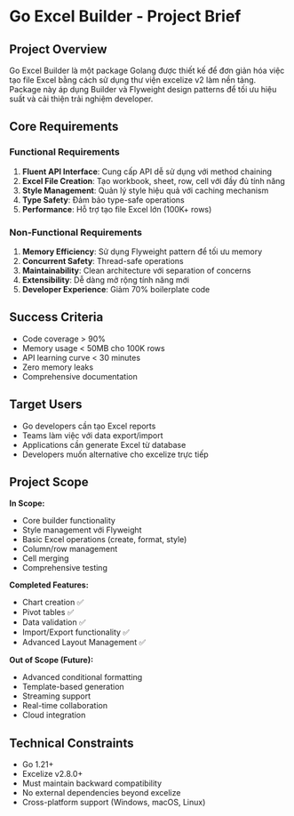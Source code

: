 # Go Excel Builder - Project Brief

## Project Overview
Go Excel Builder là một package Golang được thiết kế để đơn giản hóa việc tạo file Excel bằng cách sử dụng thư viện excelize v2 làm nền tảng. Package này áp dụng Builder và Flyweight design patterns để tối ưu hiệu suất và cải thiện trải nghiệm developer.

## Core Requirements

### Functional Requirements
1. **Fluent API Interface**: Cung cấp API dễ sử dụng với method chaining
2. **Excel File Creation**: Tạo workbook, sheet, row, cell với đầy đủ tính năng
3. **Style Management**: Quản lý style hiệu quả với caching mechanism
4. **Type Safety**: Đảm bảo type-safe operations
5. **Performance**: Hỗ trợ tạo file Excel lớn (100K+ rows)

### Non-Functional Requirements
1. **Memory Efficiency**: Sử dụng Flyweight pattern để tối ưu memory
2. **Concurrent Safety**: Thread-safe operations
3. **Maintainability**: Clean architecture với separation of concerns
4. **Extensibility**: Dễ dàng mở rộng tính năng mới
5. **Developer Experience**: Giảm 70% boilerplate code

## Success Criteria
- Code coverage > 90%
- Memory usage < 50MB cho 100K rows
- API learning curve < 30 minutes
- Zero memory leaks
- Comprehensive documentation

## Target Users
- Go developers cần tạo Excel reports
- Teams làm việc với data export/import
- Applications cần generate Excel từ database
- Developers muốn alternative cho excelize trực tiếp

## Project Scope
**In Scope:**
- Core builder functionality
- Style management với Flyweight
- Basic Excel operations (create, format, style)
- Column/row management
- Cell merging
- Comprehensive testing

**Completed Features:**
- Chart creation ✅
- Pivot tables ✅
- Data validation ✅
- Import/Export functionality ✅
- Advanced Layout Management ✅

**Out of Scope (Future):**
- Advanced conditional formatting
- Template-based generation
- Streaming support
- Real-time collaboration
- Cloud integration

## Technical Constraints
- Go 1.21+
- Excelize v2.8.0+
- Must maintain backward compatibility
- No external dependencies beyond excelize
- Cross-platform support (Windows, macOS, Linux)